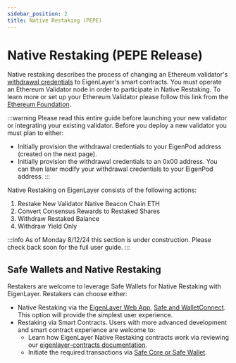 ```yaml
---
sidebar_position: 2
title: Native Restaking (PEPE)
---
```


# Native Restaking (PEPE Release)

Native restaking describes the process of changing an Ethereum validator's[ withdrawal credentials](https://notes.ethereum.org/@launchpad/withdrawals-faq#Q-What-are-withdrawals) to EigenLayer's smart contracts. You must operate an Ethereum Validator node in order to participate in Native Restaking. To learn more or set up your Ethereum Validator please follow this link from the[ Ethereum Foundation](https://launchpad.ethereum.org/).

:::warning
Please read this entire guide before launching your new validator or integrating your existing validator. Before you deploy a new validator you must plan to either:
- Initially provision the withdrawal credentials to your EigenPod address (created on the next page).
- Initially provision the withdrawal credentials to an 0x00 address. You can then later modify your withdrawal credentials to your EigenPod address.
:::

Native Restaking on EigenLayer consists of the following actions:
1. Restake New Validator Native Beacon Chain ETH
2. Convert Consensus Rewards to Restaked Shares
3. Withdraw Restaked Balance
4. Withdraw Yield Only

:::info
As of Monday 8/12/24 this section is under construction. Please check back soon for the full user guide.
:::



## Safe Wallets and Native Restaking

Restakers are welcome to leverage Safe Wallets for Native Restaking with EigenLayer. Restakers can choose either:

- Native Restaking via the [EigenLayer Web App](https://app.eigenlayer.xyz/), [Safe and WalletConnect](https://help.safe.global/en/articles/108235-how-to-connect-a-safe-to-a-dapp-using-walletconnect). This option will provide the simplest user experience.
- Restaking via Smart Contracts. Users with more advanced development and smart contract experience are welcome to:
  - Learn how EigenLayer Native Restaking contracts work via reviewing our [eigenlayer-contracts documentation](https://github.com/Layr-Labs/eigenlayer-contracts/tree/dev/docs#common-user-flows).
  - Initiate the required transactions via [Safe Core or Safe Wallet](https://docs.safe.global/home/what-is-safe).